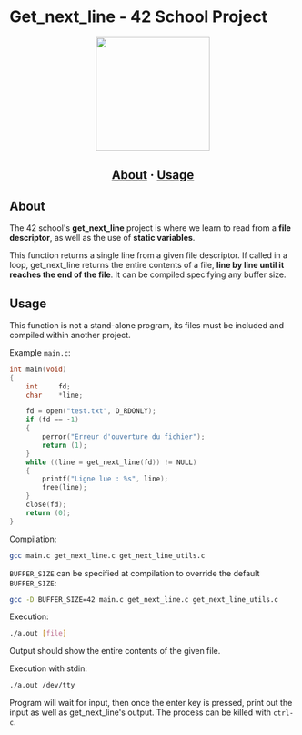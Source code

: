 # Get_next_line - 42 School Project

<div id="header" align="center">
  <img src="https://github.com/ayogun/42-project-badges/blob/main/badges/get_next_linem.png?raw=true" width="200"/>
</div>

<h2 align="center">
	<a href="#about">About</a>
	<span> · </span>
	<a href="#usage">Usage</a>
</h2>

## About

The 42 school's __get_next_line__ project is where we learn to read from a __file descriptor__, as well as the use of __static variables__.

This function returns a single line from a given file descriptor. If called in a loop, get_next_line returns the entire contents of a file, __line by line until it reaches the end of the file__. It can be compiled specifying any buffer size.

## Usage
This function is not a stand-alone program, its files must be included and compiled within another project.

Example ``main.c``:
```c
int	main(void)
{
	int		fd;
	char	*line;

	fd = open("test.txt", O_RDONLY);
	if (fd == -1)
	{
		perror("Erreur d'ouverture du fichier");
		return (1);
	}
	while ((line = get_next_line(fd)) != NULL)
	{
		printf("Ligne lue : %s", line);
		free(line);
	}
	close(fd);
	return (0);
}
```
Compilation:
```bash
gcc main.c get_next_line.c get_next_line_utils.c
```
``BUFFER_SIZE`` can be specified at compilation to override the default ``BUFFER_SIZE``:
```bash
gcc -D BUFFER_SIZE=42 main.c get_next_line.c get_next_line_utils.c
```
Execution:
```bash
./a.out [file]
```
Output should show the entire contents of the given file.

Execution with stdin:
```bash
./a.out /dev/tty
```
Program will wait for input, then once the enter key is pressed, print out the input as well as get_next_line's output. The process can be killed with ``ctrl-c``.
